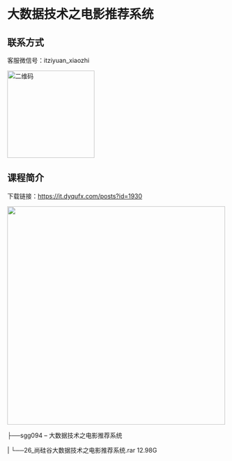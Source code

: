 # 大数据技术之电影推荐系统

## 联系方式

客服微信号：itziyuan_xiaozhi

<img src="https://ziyuanyun.oss-cn-guangzhou.aliyuncs.com/common/20240614073449/666b82192834a.jpg" width="200" height="200" alt="二维码">

## 课程简介

下载链接：https://it.dyqufx.com/posts?id=1930

<img src="https://ziyuanyun.oss-cn-guangzhou.aliyuncs.com/yun/20240515183607/66449017c81f5.jpg" width="500" alt="">

  ├──sgg094 &#8211; 大数据技术之电影推荐系统

 | └──26_尚硅谷大数据技术之电影推荐系统.rar 12.98G

  